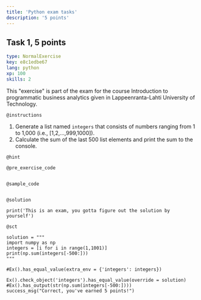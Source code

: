 ```yaml
---
title: 'Python exam tasks'
description: '5 points'
---
```


## Task 1, 5 points

```yaml
type: NormalExercise
key: e8c1edbe67
lang: python
xp: 100
skills: 2
```

This "exercise" is part of the exam for the course Introduction to programmatic business analytics given in Lappeenranta-Lahti University of Technology.

`@instructions`
1. Generate a list named ```integers``` that consists of numbers ranging from 1 to 1,000 (i.e., [1,2,...,999,1000]).
2. Calculate the sum of the last 500 list elements and print the sum to the console.

`@hint`


`@pre_exercise_code`
```{python}

```

`@sample_code`
```{python}

```

`@solution`
```{python}
print('This is an exam, you gotta figure out the solution by yourself')
```

`@sct`
```{python}
solution = """
import numpy as np
integers = [i for i in range(1,1001)]
print(np.sum(integers[-500:]))
"""

#Ex().has_equal_value(extra_env = {'integers': integers})

Ex().check_object('integers').has_equal_value(override = solution)
#Ex().has_output(str(np.sum(integers[-500:])))
success_msg("Correct, you've earned 5 points!")
```
